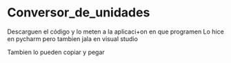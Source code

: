 # Conversor_de_unidades
Descarguen el código y lo meten a la aplicaci+on en que programen
Lo hice en pycharm pero tambien jala en visual studio

Tambien lo pueden copiar y pegar
